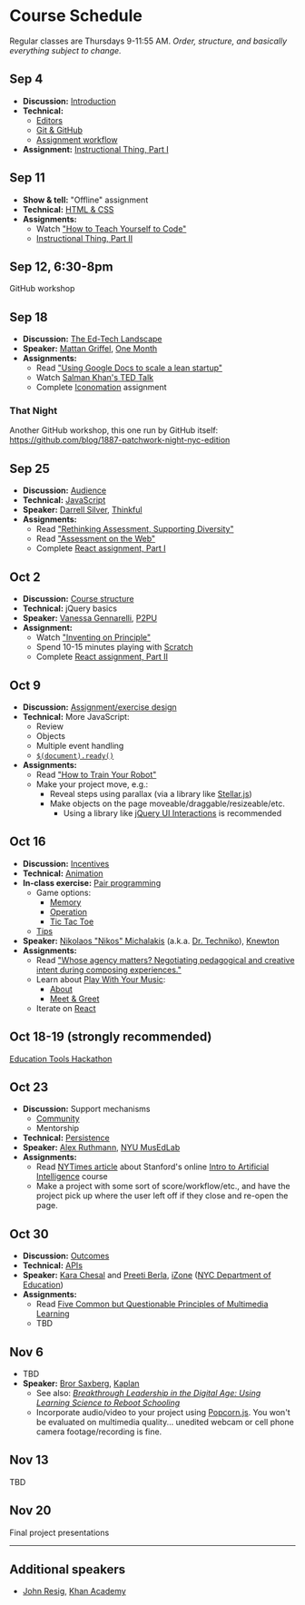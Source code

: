 # Course Schedule

Regular classes are Thursdays 9-11:55 AM. *Order, structure, and basically everything subject to change.*

## Sep 4

* **Discussion:** [Introduction](topics/introduction.md)
* **Technical:**
    * [Editors](topics/editors.md)
    * [Git & GitHub](topics/github.md)
    * [Assignment workflow](workflow.md)
* **Assignment:** [Instructional Thing, Part I](https://github.com/bfl-itp/instructional/#part-i)

## Sep 11

* **Show & tell:** "Offline" assignment
* **Technical:** [HTML & CSS](topics/html.md)
* **Assignments:**
    * Watch ["How to Teach Yourself to Code"](https://www.youtube.com/watch?v=T0qAjgQFR4c)
    * [Instructional Thing, Part II](https://github.com/bfl-itp/instructional/#part-ii)

## Sep 12, 6:30-8pm

GitHub workshop

## Sep 18

* **Discussion:** [The Ed-Tech Landscape](topics/landscape.md)
* **Speaker:** [Mattan Griffel](http://about.me/mattangriffel), [One Month](https://onemonth.com/)
* **Assignments:**
    * Read ["Using Google Docs to scale a lean startup"](http://pando.com/2013/08/05/using-google-docs-to-scale-a-lean-startup/)
    * Watch [Salman Khan's TED Talk](http://www.ted.com/talks/salman_khan_let_s_use_video_to_reinvent_education)
    * Complete [Iconomation](https://github.com/bfl-itp/iconomation) assignment

### That Night

Another GitHub workshop, this one run by GitHub itself: https://github.com/blog/1887-patchwork-night-nyc-edition

## Sep 25

* **Discussion:** [Audience](topics/audience.md)
* **Technical:** [JavaScript](topics/javascript.md)
* **Speaker:** [Darrell Silver](http://darrellsilver.com/), [Thinkful](http://www.thinkful.com/)
* **Assignments:**
    * Read ["Rethinking Assessment, Supporting Diversity"](http://reports.p2pu.org/rethinking-assessment/)
    * Read ["Assessment on the Web"](http://reports.p2pu.org/assessment-on-the-web/part-1/)
    * Complete [React assignment, Part I](https://github.com/bfl-itp/react)

## Oct 2

* **Discussion:** [Course structure](topics/course_structure.md)
* **Technical:** jQuery basics
* **Speaker:** [Vanessa Gennarelli](http://mozzadrella.me/), [P2PU](https://p2pu.org/)
* **Assignment:**
    * Watch ["Inventing on Principle"](https://vimeo.com/36579366)
    * Spend 10-15 minutes playing with [Scratch](http://scratch.mit.edu/projects/editor/?tip_bar=getStarted)
    * Complete [React assignment, Part II](https://github.com/bfl-itp/react#part-ii)

## Oct 9

* **Discussion:** [Assignment/exercise design](topics/assignment_design.md)
* **Technical:** More JavaScript:
    * Review
    * Objects
    * Multiple event handling
    * [`$(document).ready()`](http://learn.jquery.com/using-jquery-core/document-ready/)
* **Assignments:**
    * Read ["How to Train Your Robot"](http://drtechniko.com/2012/04/09/how-to-train-your-robot/)
    * Make your project move, e.g.:
        * Reveal steps using parallax (via a library like [Stellar.js](http://markdalgleish.com/projects/stellar.js/))
        * Make objects on the page moveable/draggable/resizeable/etc.
            * Using a library like [jQuery UI Interactions](http://api.jqueryui.com/category/interactions/) is recommended

## Oct 16

* **Discussion:** [Incentives](topics/incentives.md)
* **Technical:** [Animation](topics/animation.md)
* **In-class exercise:** [Pair programming](http://en.wikipedia.org/wiki/Pair_programming)
    * Game options:
        * [Memory](https://github.com/advanced-js/memory)
        * [Operation](https://www.youtube.com/watch?v=mKUQEn35IdE)
        * [Tic Tac Toe](http://www.calculatorcat.com/games/tic_tac_toe.phtml)
    * [Tips](https://github.com/advanced-js/syllabus#pairing-tips)
* **Speaker:** [Nikolaos "Nikos" Michalakis](http://www.linkedin.com/pub/nikolaos-michalakis/1/40b/3b0) (a.k.a. [Dr. Techniko](http://drtechniko.com/)), [Knewton](http://www.knewton.com/)
* **Assignments:**
    * Read ["Whose agency matters? Negotiating pedagogical and creative intent during composing experiences."](http://www.mendeley.com/download/public/6244093/4517967961/9728fd1316197329a5e9e5dbd2dc3f78ae11cd7a/dl.pdf)
    * Learn about [Play With Your Music](http://www.playwithyourmusic.org/):
        * [About](http://www.playwithyourmusic.org/about/)
        * [Meet & Greet](http://community.playwithyourmusic.org/category/meet)
    * Iterate on [React](https://github.com/bfl-itp/react)

## Oct 18-19 (strongly recommended)

[Education Tools Hackathon](http://edhacks.org/)

## Oct 23

* **Discussion:** Support mechanisms
    * [Community](topics/community.md)
    * Mentorship
* **Technical:** [Persistence](topics/persistence.md)
* **Speaker:** [Alex Ruthmann](http://www.alexruthmann.com/), [NYU MusEdLab](http://www.experiencingaudio.org/)
* **Assignments:**
    * Read [NYTimes article](http://www.nytimes.com/2011/08/16/science/16stanford.html) about Stanford's online [Intro to Artificial Intelligence](https://www.udacity.com/course/cs271) course
    * Make a project with some sort of score/workflow/etc., and have the project pick up where the user left off if they close and re-open the page.

## Oct 30

* **Discussion:** [Outcomes](topics/outcomes.md)
* **Technical:** [APIs](topics/apis.md)
* **Speaker:** [Kara Chesal](https://twitter.com/KCintheNYC) and [Preeti Berla](http://www.linkedin.com/in/preetibirla), [iZone](http://izonenyc.org/) ([NYC Department of Education](http://schools.nyc.gov/))
* **Assignments:**
    * Read [Five Common but Questionable Principles of Multimedia Learning](http://www.cogtech.usc.edu/publications/clark_five_common.pdf)
    * TBD

## Nov 6

* TBD
* **Speaker:** [Bror Saxberg](http://brorsblog.typepad.com/), [Kaplan](http://www.kaplan.com/)
    * See also: [*Breakthrough Leadership in the Digital Age: Using Learning Science to Reboot Schooling*](http://www.amazon.com/dp/1452255490/)
    * Incorporate audio/video to your project using [Popcorn.js](http://popcornjs.org). You won't be evaluated on multimedia quality... unedited webcam or cell phone camera footage/recording is fine.

## Nov 13

TBD

## Nov 20

Final project presentations

---

## Additional speakers

* [John Resig](http://ejohn.org/), [Khan Academy](https://www.khanacademy.org/)
